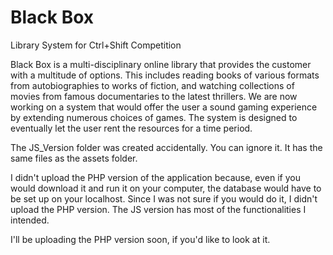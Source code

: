 # Black Box
Library System for Ctrl+Shift Competition

Black Box is a multi-disciplinary online library that provides the customer with a multitude of options. This includes reading books of various formats from autobiographies to works of fiction, and watching collections of movies from famous documentaries  to the latest thrillers. We are now working on a system that would offer the user a sound gaming experience by extending numerous choices of games. The system is designed to eventually let the user rent the resources for a time period.

The JS_Version folder was created accidentally. You can ignore it. It has the same files as the assets folder.

I didn't upload the PHP version of the application because, even if you would download it and run it on your computer, the database would have to be set up on your localhost. Since I was not sure if you would do it, I didn't upload the PHP version. The JS version has most of the functionalities I intended. 


I'll be uploading the PHP version soon, if you'd like to look at it.
